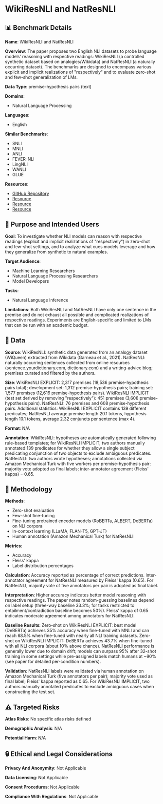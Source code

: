 # WikiResNLI and NatResNLI

## 📊 Benchmark Details

**Name**: WikiResNLI and NatResNLI

**Overview**: The paper proposes two English NLI datasets to probe language models' reasoning with respective readings: WikiResNLI (a controlled synthetic dataset based on analogies/Wikidata) and NatResNLI (a naturally occurring dataset). The benchmarks are designed to encompass various explicit and implicit realizations of "respectively" and to evaluate zero-shot and few-shot generalization of LMs.

**Data Type**: premise-hypothesis pairs (text)

**Domains**:
- Natural Language Processing

**Languages**:
- English

**Similar Benchmarks**:
- SNLI
- MNLI
- ANLI
- FEVER-NLI
- LingNLI
- WANLI
- GLUE

**Resources**:
- [GitHub Repository](https://github.com/ruixiangcui/WikiResNLI_NatResNLI)
- [Resource](https://sentence.yourdictionary.com/respectively)
- [Resource](https://www.dictionary.com/browse/respectively)
- [Resource](https://crosstalk.cell.com/blog/how-to-use-respectively-respectfully)

## 🎯 Purpose and Intended Users

**Goal**: To investigate whether NLI models can reason with respective readings (explicit and implicit realizations of "respectively") in zero-shot and few-shot settings, and to analyze what cues models leverage and how they generalize from synthetic to natural examples.

**Target Audience**:
- Machine Learning Researchers
- Natural Language Processing Researchers
- Model Developers

**Tasks**:
- Natural Language Inference

**Limitations**: Both WikiResNLI and NatResNLI have only one sentence in the premise and do not exhaust all possible and complicated realizations of respective readings. Experiments are English-specific and limited to LMs that can be run with an academic budget.

## 💾 Data

**Source**: WikiResNLI: synthetic data generated from an analogy dataset (WiQueen) extracted from Wikidata (Garneau et al., 2021). NatResNLI: naturally occurring sentences collected from online resources (sentence.yourdictionary.com, dictionary.com) and a writing-advice blog; premises curated and filtered by the authors.

**Size**: WikiResNLI EXPLICIT: 2,317 premises (18,536 premise-hypothesis pairs total); development set: 1,312 premise-hypothesis pairs; training set: 1,577 premises (12,616 premise-hypothesis pairs). WikiResNLI IMPLICIT (test set derived by removing "respectively"): 451 premises (3,608 premise-hypothesis pairs). NatResNLI: 76 premises and 608 premise-hypothesis pairs. Additional statistics: WikiResNLI EXPLICIT contains 139 different predicates; NatResNLI average premise length 20.1 tokens, hypothesis length 10.1 tokens, average 2.32 conjuncts per sentence (max 4).

**Format**: N/A

**Annotation**: WikiResNLI: hypotheses are automatically generated following rule-based templates; for WikiResNLI IMPLICIT, two authors manually annotated 139 predicates for whether they allow a single subject predicating conjunction of two objects to exclude ambiguous predicates. NatResNLI: two authors wrote hypotheses; annotations collected via Amazon Mechanical Turk with five workers per premise-hypothesis pair; majority vote adopted as final labels; inter-annotator agreement (Fleiss' kappa) = 0.65.

## 🔬 Methodology

**Methods**:
- Zero-shot evaluation
- Few-shot fine-tuning
- Fine-tuning pretrained encoder models (RoBERTa, ALBERT, DeBERTa) on NLI corpora
- In-context learning (LLaMA, FLAN-T5, GPT-JT)
- Human annotation (Amazon Mechanical Turk) for NatResNLI

**Metrics**:
- Accuracy
- Fleiss' kappa
- Label distribution percentages

**Calculation**: Accuracy reported as percentage of correct predictions. Inter-annotator agreement for NatResNLI measured by Fleiss' kappa (0.65). For NatResNLI, majority vote of five annotators per pair is adopted as final label.

**Interpretation**: Higher accuracy indicates better model reasoning with respective readings. The paper notes random-guessing baselines depend on label setup (three-way baseline 33.3%; for tasks restricted to entailment/contradiction baseline becomes 50%). Fleiss' kappa of 0.65 indicates moderate agreement among annotators for NatResNLI.

**Baseline Results**: Zero-shot on WikiResNLI EXPLICIT: best model (DeBERTa) achieves 35% accuracy when fine-tuned with MNLI and can reach 68.5% when fine-tuned with nearly all NLI training datasets. Zero-shot on WikiResNLI IMPLICIT: DeBERTa achieves 43.7% when fine-tuned with all NLI corpora (about 10% above chance). NatResNLI performance is generally lower due to domain drift; models can surpass 95% after 32-shot training in some settings while pre-assigned labels match humans at ~90% (see paper for detailed per-condition numbers).

**Validation**: NatResNLI labels were validated via human annotation on Amazon Mechanical Turk (five annotators per pair); majority vote used as final label; Fleiss' kappa reported as 0.65. For WikiResNLI IMPLICIT, two authors manually annotated predicates to exclude ambiguous cases when constructing the test set.

## ⚠️ Targeted Risks

**Atlas Risks**:
No specific atlas risks defined

**Demographic Analysis**: N/A

**Potential Harm**: N/A

## 🔒 Ethical and Legal Considerations

**Privacy And Anonymity**: Not Applicable

**Data Licensing**: Not Applicable

**Consent Procedures**: Not Applicable

**Compliance With Regulations**: Not Applicable
